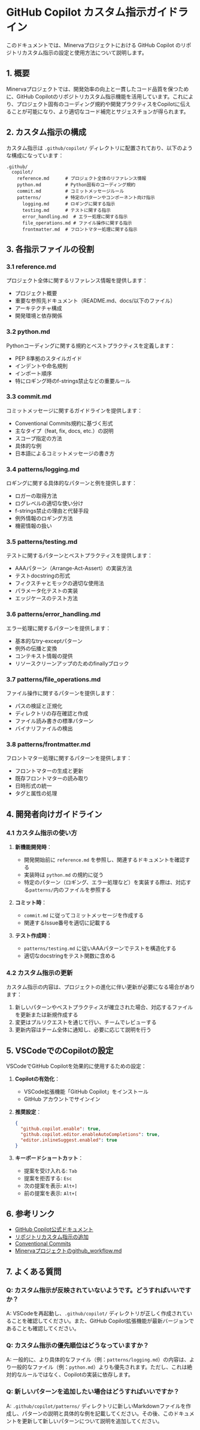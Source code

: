 # GitHub Copilot カスタム指示ガイドライン

このドキュメントでは、Minervaプロジェクトにおける GitHub Copilot のリポジトリカスタム指示の設定と使用方法について説明します。

## 1. 概要

Minervaプロジェクトでは、開発効率の向上と一貫したコード品質を保つために、GitHub Copilotのリポジトリカスタム指示機能を活用しています。これにより、プロジェクト固有のコーディング規約や開発プラクティスをCopilotに伝えることが可能になり、より適切なコード補完とサジェスチョンが得られます。

## 2. カスタム指示の構成

カスタム指示は `.github/copilot/` ディレクトリに配置されており、以下のような構成になっています：

```
.github/
  copilot/
    reference.md      # プロジェクト全体のリファレンス情報
    python.md         # Python固有のコーディング規約
    commit.md         # コミットメッセージルール
    patterns/         # 特定のパターンやコンポーネント向け指示
      logging.md      # ロギングに関する指示
      testing.md      # テストに関する指示
      error_handling.md  # エラー処理に関する指示
      file_operations.md # ファイル操作に関する指示
      frontmatter.md  # フロントマター処理に関する指示
```

## 3. 各指示ファイルの役割

### 3.1 reference.md

プロジェクト全体に関するリファレンス情報を提供します：
- プロジェクト概要
- 重要な参照先ドキュメント（README.md、docs/以下のファイル）
- アーキテクチャ構成
- 開発環境と依存関係

### 3.2 python.md

Pythonコーディングに関する規約とベストプラクティスを定義します：
- PEP 8準拠のスタイルガイド
- インデントや命名規則
- インポート順序
- 特にロギング時のf-strings禁止などの重要ルール

### 3.3 commit.md

コミットメッセージに関するガイドラインを提供します：
- Conventional Commits規約に基づく形式
- 主なタイプ（feat, fix, docs, etc.）の説明
- スコープ指定の方法
- 具体的な例
- 日本語によるコミットメッセージの書き方

### 3.4 patterns/logging.md

ロギングに関する具体的なパターンと例を提供します：
- ロガーの取得方法
- ログレベルの適切な使い分け
- f-strings禁止の理由と代替手段
- 例外情報のロギング方法
- 機密情報の扱い

### 3.5 patterns/testing.md

テストに関するパターンとベストプラクティスを提供します：
- AAAパターン（Arrange-Act-Assert）の実装方法
- テストdocstringの形式
- フィクスチャとモックの適切な使用法
- パラメータ化テストの実装
- エッジケースのテスト方法

### 3.6 patterns/error_handling.md

エラー処理に関するパターンを提供します：
- 基本的なtry-exceptパターン
- 例外の伝播と変換
- コンテキスト情報の提供
- リソースクリーンアップのためのfinallyブロック

### 3.7 patterns/file_operations.md

ファイル操作に関するパターンを提供します：
- パスの検証と正規化
- ディレクトリの存在確認と作成
- ファイル読み書きの標準パターン
- バイナリファイルの検出

### 3.8 patterns/frontmatter.md

フロントマター処理に関するパターンを提供します：
- フロントマターの生成と更新
- 既存フロントマターの読み取り
- 日時形式の統一
- タグと属性の処理

## 4. 開発者向けガイドライン

### 4.1 カスタム指示の使い方

1. **新機能開発時**：
   - 開発開始前に `reference.md` を参照し、関連するドキュメントを確認する
   - 実装時は `python.md` の規約に従う
   - 特定のパターン（ロギング、エラー処理など）を実装する際は、対応する`patterns/`内のファイルを参照する

2. **コミット時**：
   - `commit.md` に従ってコミットメッセージを作成する
   - 関連するIssue番号を適切に記載する

3. **テスト作成時**：
   - `patterns/testing.md` に従いAAAパターンでテストを構造化する
   - 適切なdocstringをテスト関数に含める

### 4.2 カスタム指示の更新

カスタム指示の内容は、プロジェクトの進化に伴い更新が必要になる場合があります：

1. 新しいパターンやベストプラクティスが確立された場合、対応するファイルを更新または新規作成する
2. 変更はプルリクエストを通じて行い、チームでレビューする
3. 更新内容はチーム全体に通知し、必要に応じて説明を行う

## 5. VSCodeでのCopilotの設定

VSCodeでGitHub Copilotを効果的に使用するための設定：

1. **Copilotの有効化**：
   - VSCode拡張機能「GitHub Copilot」をインストール
   - GitHub アカウントでサインイン

2. **推奨設定**：
   ```json
   {
     "github.copilot.enable": true,
     "github.copilot.editor.enableAutoCompletions": true,
     "editor.inlineSuggest.enabled": true
   }
   ```

3. **キーボードショートカット**：
   - 提案を受け入れる: `Tab`
   - 提案を拒否する: `Esc`
   - 次の提案を表示: `Alt+]`
   - 前の提案を表示: `Alt+[`

## 6. 参考リンク

- [GitHub Copilot公式ドキュメント](https://docs.github.com/en/copilot)
- [リポジトリカスタム指示の追加](https://docs.github.com/en/copilot/customizing-copilot/adding-repository-custom-instructions-for-github-copilot?tool=vscode)
- [Conventional Commits](https://www.conventionalcommits.org/ja/v1.0.0/)
- [Minervaプロジェクトのgithub_workflow.md](../github_workflow.md)

## 7. よくある質問

### Q: カスタム指示が反映されていないようです。どうすればいいですか？

A: VSCodeを再起動し、`.github/copilot/` ディレクトリが正しく作成されていることを確認してください。また、GitHub Copilot拡張機能が最新バージョンであることも確認してください。

### Q: カスタム指示の優先順位はどうなっていますか？

A: 一般的に、より具体的なファイル（例：`patterns/logging.md`）の内容は、より一般的なファイル（例：`python.md`）よりも優先されます。ただし、これは絶対的なルールではなく、Copilotの実装に依存します。

### Q: 新しいパターンを追加したい場合はどうすればいいですか？

A: `.github/copilot/patterns/` ディレクトリに新しいMarkdownファイルを作成し、パターンの説明と具体的な例を記載してください。その後、このドキュメントを更新して新しいパターンについて説明を追加してください。

